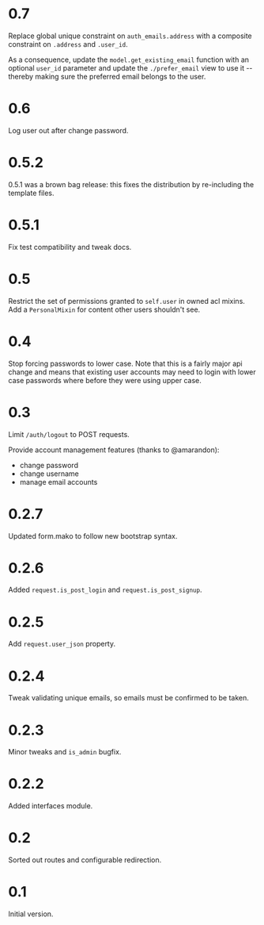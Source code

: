 
# 0.7

Replace global unique constraint on `auth_emails.address` with a composite
constraint on `.address` and `.user_id`.

As a consequence, update the `model.get_existing_email` function with an
optional `user_id` parameter and update the `./prefer_email` view to use it
-- thereby making sure the preferred email belongs to the user.

# 0.6

Log user out after change password.

# 0.5.2

0.5.1 was a brown bag release: this fixes the distribution by re-including
the template files.

# 0.5.1

Fix test compatibility and tweak docs.

# 0.5

Restrict the set of permissions granted to `self.user` in owned acl mixins. 
Add a `PersonalMixin` for content other users shouldn't see.

# 0.4

Stop forcing passwords to lower case.  Note that this is a fairly major
api change and means that existing user accounts may need to login with
lower case passwords where before they were using upper case.

# 0.3

Limit `/auth/logout` to POST requests.

Provide account management features (thanks to @amarandon):

* change password
* change username
* manage email accounts

# 0.2.7

Updated form.mako to follow new bootstrap syntax.

# 0.2.6

Added `request.is_post_login` and `request.is_post_signup`.

# 0.2.5

Add `request.user_json` property.

# 0.2.4

Tweak validating unique emails, so emails must be confirmed to be taken.

# 0.2.3

Minor tweaks and `is_admin` bugfix.

# 0.2.2

Added interfaces module.

# 0.2

Sorted out routes and configurable redirection.

# 0.1

Initial version.
